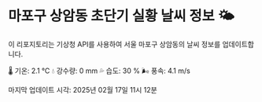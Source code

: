 
# 마포구 상암동 초단기 실황 날씨 정보 🌤️

이 리포지토리는 기상청 API를 사용하여 서울 마포구 상암동의 날씨 정보를 업데이트합니다. 

🌡️ 기온: 2.1 ℃
💧 강수량: 0 mm
💦 습도: 30 %
🌬️ 풍속: 4.1 m/s

마지막 업데이트 시각: 2025년 02월 17일 11시 12분    
